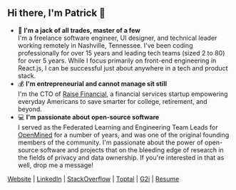 ## Hi there, I'm Patrick 👋

- 🦄 **I'm a jack of all trades, master of a few**<br />I'm a freelance software engineer, UI designer, and technical leader working remotely in Nashville, Tennessee. I've been coding professionally for over 15 years and leading tech teams (sized 2 to 80) for over 5 years. While I focus primarily on front-end engineering in React.js, I can be successful just about anywhere in a tech and product stack.
- 💰 **I'm entrepreneurial and cannot manage sit still**<br />I'm the CTO of [Raise Financial](https://raisefinancial.com), a financial services startup empowering everyday Americans to save smarter for college, retirement, and beyond.
- 💻 **I'm passionate about open-source software**<br />I served as the Federated Learning and Engineering Team Leads for [OpenMined](https://openmined.org) for a number of years, and was one of the original founding members of the community. I'm passionate about the power of open-source software and projects that on the bleeding edge of research in the fields of privacy and data ownership. If you're interested in that as well, drop me a message!

[Website](https://patrickcason.com) | [LinkedIn](https://www.linkedin.com/in/patrickcason/) | [StackOverflow](https://stackoverflow.com/users/591776/cereallarceny) | [Toptal](https://www.toptal.com/resume/patrick-cason) | [G2i](https://portal.g2i.co/developer/Patrick-Cason/c0a8037f-7b7c-4319-b5fc-545e00475610) | [Resume](https://www.patrickcason.com/resume-patrick-cason.pdf)
